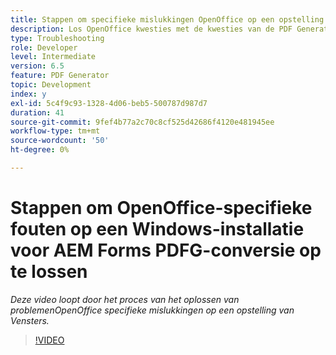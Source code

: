 ```yaml
---
title: Stappen om specifieke mislukkingen OpenOffice op een opstelling van Vensters problemen op te lossen
description: Los OpenOffice kwesties met de kwesties van de PDF Generator op de Opstelling van Vensters problemen op.
type: Troubleshooting
role: Developer
level: Intermediate
version: 6.5
feature: PDF Generator
topic: Development
index: y
exl-id: 5c4f9c93-1328-4d06-beb5-500787d987d7
duration: 41
source-git-commit: 9fef4b77a2c70c8cf525d42686f4120e481945ee
workflow-type: tm+mt
source-wordcount: '50'
ht-degree: 0%

---
```


# Stappen om OpenOffice-specifieke fouten op een Windows-installatie voor AEM Forms PDFG-conversie op te lossen

*Deze video loopt door het proces van het oplossen van problemenOpenOffice specifieke mislukkingen op een opstelling van Vensters.*

>[!VIDEO](https://video.tv.adobe.com/v/335481?quality=12&learn=on)
